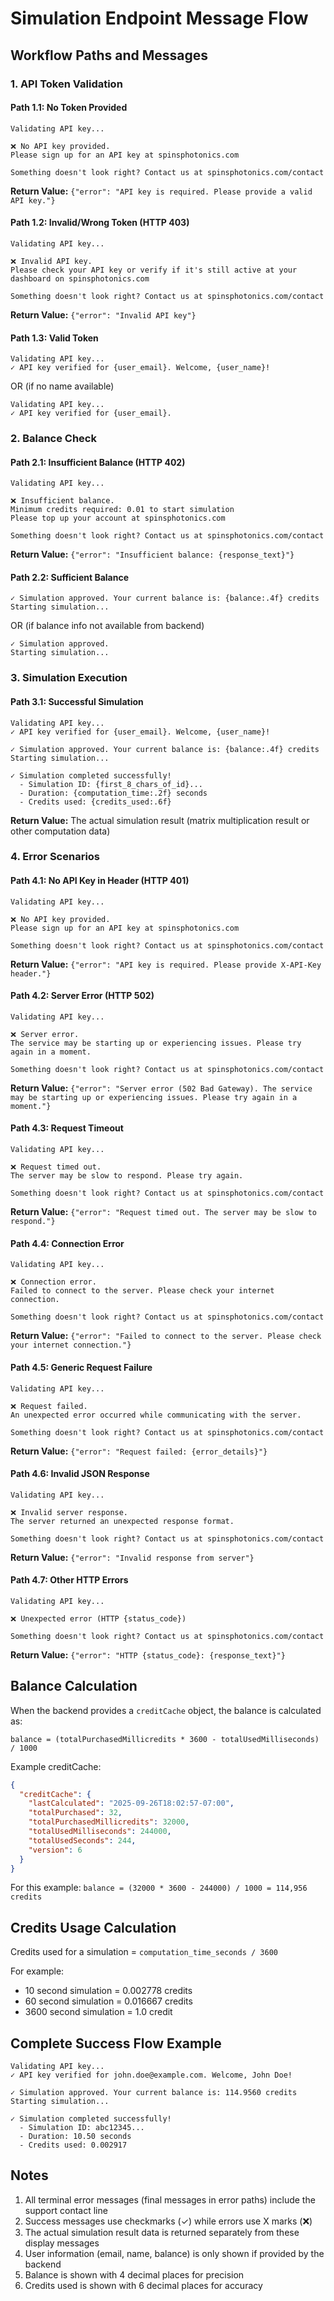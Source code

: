 # Simulation Endpoint Message Flow

## Workflow Paths and Messages

### 1. API Token Validation

#### Path 1.1: No Token Provided
```
Validating API key...

❌ No API key provided.
Please sign up for an API key at spinsphotonics.com

Something doesn't look right? Contact us at spinsphotonics.com/contact
```
**Return Value:** `{"error": "API key is required. Please provide a valid API key."}`

#### Path 1.2: Invalid/Wrong Token (HTTP 403)
```
Validating API key...

❌ Invalid API key.
Please check your API key or verify if it's still active at your dashboard on spinsphotonics.com

Something doesn't look right? Contact us at spinsphotonics.com/contact
```
**Return Value:** `{"error": "Invalid API key"}`

#### Path 1.3: Valid Token
```
Validating API key...
✓ API key verified for {user_email}. Welcome, {user_name}!
```
OR (if no name available)
```
Validating API key...
✓ API key verified for {user_email}.
```

### 2. Balance Check

#### Path 2.1: Insufficient Balance (HTTP 402)
```
Validating API key...

❌ Insufficient balance.
Minimum credits required: 0.01 to start simulation
Please top up your account at spinsphotonics.com

Something doesn't look right? Contact us at spinsphotonics.com/contact
```
**Return Value:** `{"error": "Insufficient balance: {response_text}"}`

#### Path 2.2: Sufficient Balance
```
✓ Simulation approved. Your current balance is: {balance:.4f} credits
Starting simulation...
```
OR (if balance info not available from backend)
```
✓ Simulation approved.
Starting simulation...
```

### 3. Simulation Execution

#### Path 3.1: Successful Simulation
```
Validating API key...
✓ API key verified for {user_email}. Welcome, {user_name}!

✓ Simulation approved. Your current balance is: {balance:.4f} credits
Starting simulation...

✓ Simulation completed successfully!
  - Simulation ID: {first_8_chars_of_id}...
  - Duration: {computation_time:.2f} seconds
  - Credits used: {credits_used:.6f}
```
**Return Value:** The actual simulation result (matrix multiplication result or other computation data)

### 4. Error Scenarios

#### Path 4.1: No API Key in Header (HTTP 401)
```
Validating API key...

❌ No API key provided.
Please sign up for an API key at spinsphotonics.com

Something doesn't look right? Contact us at spinsphotonics.com/contact
```
**Return Value:** `{"error": "API key is required. Please provide X-API-Key header."}`

#### Path 4.2: Server Error (HTTP 502)
```
Validating API key...

❌ Server error.
The service may be starting up or experiencing issues. Please try again in a moment.

Something doesn't look right? Contact us at spinsphotonics.com/contact
```
**Return Value:** `{"error": "Server error (502 Bad Gateway). The service may be starting up or experiencing issues. Please try again in a moment."}`

#### Path 4.3: Request Timeout
```
Validating API key...

❌ Request timed out.
The server may be slow to respond. Please try again.

Something doesn't look right? Contact us at spinsphotonics.com/contact
```
**Return Value:** `{"error": "Request timed out. The server may be slow to respond."}`

#### Path 4.4: Connection Error
```
Validating API key...

❌ Connection error.
Failed to connect to the server. Please check your internet connection.

Something doesn't look right? Contact us at spinsphotonics.com/contact
```
**Return Value:** `{"error": "Failed to connect to the server. Please check your internet connection."}`

#### Path 4.5: Generic Request Failure
```
Validating API key...

❌ Request failed.
An unexpected error occurred while communicating with the server.

Something doesn't look right? Contact us at spinsphotonics.com/contact
```
**Return Value:** `{"error": "Request failed: {error_details}"}`

#### Path 4.6: Invalid JSON Response
```
Validating API key...

❌ Invalid server response.
The server returned an unexpected response format.

Something doesn't look right? Contact us at spinsphotonics.com/contact
```
**Return Value:** `{"error": "Invalid response from server"}`

#### Path 4.7: Other HTTP Errors
```
Validating API key...

❌ Unexpected error (HTTP {status_code})

Something doesn't look right? Contact us at spinsphotonics.com/contact
```
**Return Value:** `{"error": "HTTP {status_code}: {response_text}"}`

## Balance Calculation

When the backend provides a `creditCache` object, the balance is calculated as:
```
balance = (totalPurchasedMillicredits * 3600 - totalUsedMilliseconds) / 1000
```

Example creditCache:
```json
{
  "creditCache": {
    "lastCalculated": "2025-09-26T18:02:57-07:00",
    "totalPurchased": 32,
    "totalPurchasedMillicredits": 32000,
    "totalUsedMilliseconds": 244000,
    "totalUsedSeconds": 244,
    "version": 6
  }
}
```

For this example: `balance = (32000 * 3600 - 244000) / 1000 = 114,956 credits`

## Credits Usage Calculation

Credits used for a simulation = `computation_time_seconds / 3600`

For example:
- 10 second simulation = 0.002778 credits
- 60 second simulation = 0.016667 credits
- 3600 second simulation = 1.0 credit

## Complete Success Flow Example

```
Validating API key...
✓ API key verified for john.doe@example.com. Welcome, John Doe!

✓ Simulation approved. Your current balance is: 114.9560 credits
Starting simulation...

✓ Simulation completed successfully!
  - Simulation ID: abc12345...
  - Duration: 10.50 seconds
  - Credits used: 0.002917
```

## Notes

1. All terminal error messages (final messages in error paths) include the support contact line
2. Success messages use checkmarks (✓) while errors use X marks (❌)
3. The actual simulation result data is returned separately from these display messages
4. User information (email, name, balance) is only shown if provided by the backend
5. Balance is shown with 4 decimal places for precision
6. Credits used is shown with 6 decimal places for accuracy